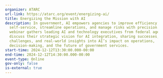 ```yaml
---
organizer: ATARC
url-link: https://atarc.org/event/energizing-ai/
title: Energizing the Mission with AI
description: In government, AI empowers agencies to improve efficiency, boost
  self-service, streamline operations, and manage risks with precision. This
  webinar gathers leading AI and technology executives from federal agencies to
  discuss their strategic vision for AI integration, sharing successes,
  challenges, and real-world insights into AI’s impact on operations,
  decision-making, and the future of government services.
start-time: 2024-12-12T13:30:00.000-00:00
end-time: 2024-12-12T14:30:00.000-00:00
event-type: Online
gov-only: false
is-external: true
---
```

